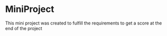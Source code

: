 # MiniProject
This mini project was created to fulfill the requirements to get a score at the end of the project
